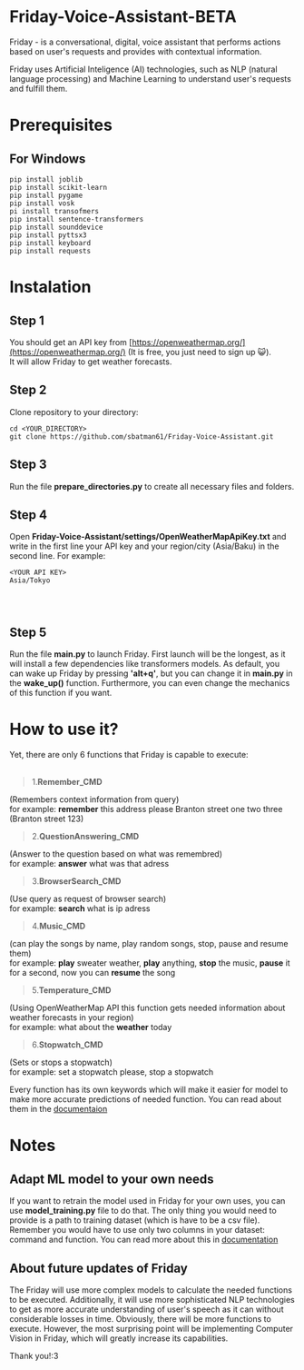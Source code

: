 # Friday-Voice-Assistant-BETA
Friday - is a conversational, digital, voice assistant that performs actions based on user's requests and provides with contextual information. 

Friday uses Artificial Inteligence (AI) technologies, such as NLP (natural language processing) and Machine Learning to understand user's requests and fulfill them.


# Prerequisites
## For Windows
```
pip install joblib  
pip install scikit-learn  
pip install pygame  
pip install vosk  
pi install transofmers
pip install sentence-transformers  
pip install sounddevice  
pip install pyttsx3  
pip install keyboard  
pip install requests
```

# Instalation

## Step 1
You should get an API key from [https://openweathermap.org/](https://openweathermap.org/) (It is free, you just need to sign up 😺).  
It will allow Friday to get weather forecasts.  

## Step 2
Clone repository to your directory:
```
cd <YOUR_DIRECTORY>
git clone https://github.com/sbatman61/Friday-Voice-Assistant.git 
```
## Step 3
Run the file __prepare_directories.py__ to create all necessary files and folders.

## Step 4
Open __Friday-Voice-Assistant/settings/OpenWeatherMapApiKey.txt__ and write in the first line your API key and your region/city (Asia/Baku) in the second line. For example:  
```
<YOUR API KEY>  
Asia/Tokyo  
  
    
  
```

## Step 5
Run the file __main.py__  to launch Friday. First launch will be the longest, as it will install a few dependencies like transformers models. As default, you can wake up Friday by pressing __'alt+q'__, but you can change it in __main.py__ in the __wake_up()__ function. Furthermore, you can even change the mechanics of this function if you want. 


# How to use it?
Yet, there are only 6 functions that Friday is capable to execute:<br><br/>

>1.**Remember_CMD**  
>
(Remembers context information from query)  
for example: __remember__ this address please Branton street one two three (Branton street 123)

>2.**QuestionAnswering_CMD**  
>
(Answer to the question based on what was remembred)  
for example: __answer__ what was that adress

>3.**BrowserSearch_CMD** 
>
(Use query as request of browser search)  
for example: __search__ what is ip adress

>4.**Music_CMD**  
>
(can play the songs by name, play random songs, stop, pause and resume them)  
for example: __play__ sweater weather, __play__ anything, __stop__ the music, __pause__ it for a second, now you can **resume** the song

>5.**Temperature_CMD**  
>
(Using OpenWeatherMap API this function gets needed information about weather forecasts in your region)  
for example: what about the __weather__ today

>6.**Stopwatch_CMD**  
>
(Sets or stops a stopwatch)  
for example: set a stopwatch please, stop a stopwatch  
  
Every function has its own keywords which will make it easier for model to make more accurate predictions of needed function. You can read about them in the [documentaion]() 

# Notes  

## Adapt ML model to your own needs
If you want to retrain the model used in Friday for your own uses, you can use __model_training.py__ file to do that. The only thing you would need to provide is a path to training dataset (which is have to be a csv file). Remember you would have to use only two columns in your dataset: command and function. You can read more about this in [documentation]()
## About future updates of Friday
The Friday will use more complex models to calculate the needed functions to be executed. Additionally, it will use more sophisticated NLP technologies to get as more accurate understanding of user's speech as it can without considerable losses in time. Obviously, there will be more functions to execute. However, the most surprising point will be implementing Computer Vision in Friday, which will greatly increase its capabilities.   


Thank you!:3
